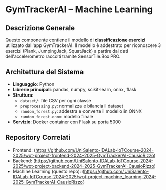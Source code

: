 # GymTrackerAI – Machine Learning

## Descrizione Generale

Questo componente contiene il modello di **classificazione esercizi** utilizzato dall'app GymTrackerAI. Il modello è addestrato per riconoscere 3 esercizi (Plank, JumpingJack, SquatJack) a partire dai dati dell'accelerometro raccolti tramite SensorTile.Box PRO.

## Architettura del Sistema

- **Linguaggio**: Python  
- **Librerie principali**: pandas, numpy, scikit-learn, onnx, flask  
- **Struttura**:
  - `dataset/`: file CSV per ogni classe  
  - `preprocessing.py`: normalizza e bilancia il dataset  
  - `random_forest.py`: addestra e converte il modello in ONNX  
  - `random_forest.onnx`: modello finale    
- **Servizio**: Docker container con Flask su porta 5000

## Repository Correlati

- Frontend:
  (https://github.com/UniSalento-IDALab-IoTCourse-2024-2025/wot-project-frontend-2024-2025-GymTrackerAI-CausioRizzo)
- Backend:
  (https://github.com/UniSalento-IDALab-IoTCourse-2024-2025/wot-project-backend-2024-2025-GymTrackerAI-CausioRizzo)
- Machine Learning (questo repo):
  (https://github.com/UniSalento-IDALab-IoTCourse-2024-2025/wot-project-machine_learning-2024-2025-GymTrackerAI-CausioRizzo)
